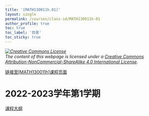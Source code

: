 ```yaml
---
title: '[MATH130011h.01]'
layout: single
permalink: /courses/class-id/MATH130011h-01
author_profile: true
toc: true
toc_label: '目录'
toc_sticky: true
---
```


<div class='notice--warning'>
	<p><i><a rel='license' href='http://creativecommons.org/licenses/by-nc-sa/4.0/'><img alt='Creative Commons License' style='border-width:0' src='https://i.creativecommons.org/l/by-nc-sa/4.0/88x31.png' /></a><br /> The content of this webpage is licensed under a <a rel='license' href='http://creativecommons.org/licenses/by-nc-sa/4.0/'>Creative Commons Attribution-NonCommercial-ShareAlike 4.0 International License</a>.</i></p>
</div>

<a href='https://fdu-math.github.io/courses/MATH130011h'>链接至[MATH130011h]课程页面<a>

# 2022-2023学年第1学期

<a href='https://fdu-math.github.io/courses/syllabus/MATH130011h.01-2022-2023-1 (Encrypted).pdf'>课程大纲</a>
